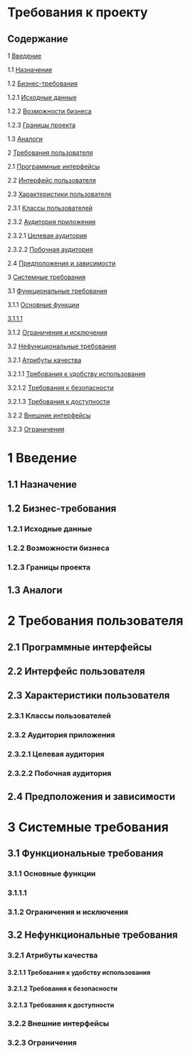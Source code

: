 # Требования к проекту

## Содержание

1 [Введение](#1-введение)

1.1 [Назначение](#11-назначение)

1.2 [Бизнес-требования](#12-бизнес-требования)

1.2.1 [Исходные данные](#121-исходные-данные)

1.2.2 [Возможности бизнеса](#122-возможности-бизнеса)

1.2.3 [Границы проекта](#123-границы-проекта)

1.3 [Аналоги](#13-аналоги)

2 [Требования пользователя](#2-требования-пользователя)

2.1 [Программные интерфейсы](#21-программные-интерфейсы)

2.2 [Интерфейс пользователя](#22-интерфейс-пользователя)

2.3 [Характеристики пользователя](#23-характеристики-пользователя)

2.3.1 [Классы пользователей](#231-классы-пользователей)

2.3.2 [Аудитория приложения](#232-аудитория-приложения)

2.3.2.1 [Целевая аудитория](#2321-целевая-аудитория)

2.3.2.2 [Побочная аудитория](#2322-побочная-аудитория)

2.4 [Предположения и зависимости](#24-предположения-и-зависимости)

3 [Системные требования](#3-системные-требования)

3.1 [Функциональные требования](#31-функциональные-требования)

3.1.1 [Основные функции](#311-основные-функции)

[3.1.1.1 ](#3111)

3.1.2 [Ограничения и исключения](#312-ограничения-и-исключения)

3.2 [Нефункциональные требования](#32-нефункциональные-требования)

3.2.1 [Атрибуты качества](#321-атрибуты-качества)

3.2.1.1 [Требования к удобству использования](#3211-требования-к-удобству-использования)

3.2.1.2 [Требования к безопасности](#3212-требования-к-безопасности)

3.2.1.3 [Требования к доступности](#3213-требования-к-доступности)

3.2.2 [Внешние интерфейсы](#322-внешние-интерфейсы)

3.2.3 [Ограничения](#323-ограничения)

# 1 Введение

## 1.1 Назначение

## 1.2 Бизнес-требования

### 1.2.1 Исходные данные

### 1.2.2 Возможности бизнеса

### 1.2.3 Границы проекта

## 1.3 Аналоги

# 2 Требования пользователя

## 2.1 Программные интерфейсы

## 2.2 Интерфейс пользователя

## 2.3 Характеристики пользователя

### 2.3.1 Классы пользователей

### 2.3.2 Аудитория приложения

### 2.3.2.1 Целевая аудитория

### 2.3.2.2 Побочная аудитория

## 2.4 Предположения и зависимости

# 3 Системные требования

## 3.1 Функциональные требования

### 3.1.1 Основные функции

### 3.1.1.1 

### 3.1.2 Ограничения и исключения

## 3.2 Нефункциональные требования

### 3.2.1 Атрибуты качества

#### 3.2.1.1 Требования к удобству использования

#### 3.2.1.2 Требования к безопасности

#### 3.2.1.3 Требования к доступности

### 3.2.2 Внешние интерфейсы

### 3.2.3 Ограничения
